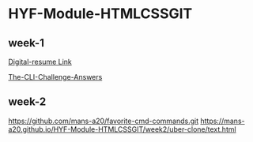 # HYF-Module-HTMLCSSGIT


## week-1
[Digital-resume Link](https://mans-a20.github.io/HYF-Module-HTMLCSSGIT/week1/Digital-resume/index.html)


[The-CLI-Challenge-Answers](https://github.com/mans-a20/HYF-Module-HTMLCSSGIT/blob/main/week1/CLI-questions/The-CLI-challenge.txt)

## week-2
https://github.com/mans-a20/favorite-cmd-commands.git
https://mans-a20.github.io/HYF-Module-HTMLCSSGIT/week2/uber-clone/text.html

